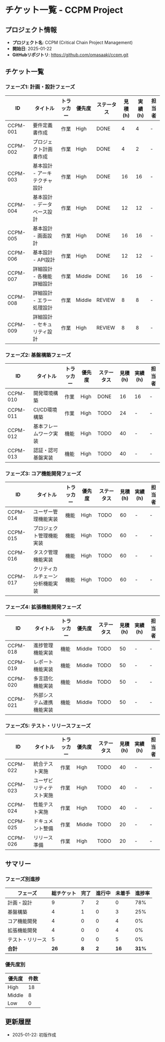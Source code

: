 # チケット一覧 - CCPM Project

## プロジェクト情報
- **プロジェクト名**: CCPM (Critical Chain Project Management)
- **開始日**: 2025-01-22
- **GitHubリポジトリ**: https://github.com/omasaaki/ccpm.git

## チケット一覧

### フェーズ1: 計画・設計フェーズ

| ID | タイトル | トラッカー | 優先度 | ステータス | 見積(h) | 実績(h) | 担当者 |
|----|---------|-----------|--------|-----------|---------|---------|--------|
| CCPM-001 | 要件定義書作成 | 作業 | High | DONE | 4 | 4 | - |
| CCPM-002 | プロジェクト計画書作成 | 作業 | High | DONE | 4 | 2 | - |
| CCPM-003 | 基本設計 - アーキテクチャ設計 | 作業 | High | DONE | 16 | 16 | - |
| CCPM-004 | 基本設計 - データベース設計 | 作業 | High | DONE | 12 | 12 | - |
| CCPM-005 | 基本設計 - 画面設計 | 作業 | High | DONE | 16 | 16 | - |
| CCPM-006 | 基本設計 - API設計 | 作業 | High | DONE | 12 | 12 | - |
| CCPM-007 | 詳細設計 - 各機能詳細設計 | 作業 | Middle | DONE | 16 | 16 | - |
| CCPM-008 | 詳細設計 - エラー処理設計 | 作業 | Middle | REVIEW | 8 | 8 | - |
| CCPM-009 | 詳細設計 - セキュリティ設計 | 作業 | High | REVIEW | 8 | 8 | - |

### フェーズ2: 基盤構築フェーズ

| ID | タイトル | トラッカー | 優先度 | ステータス | 見積(h) | 実績(h) | 担当者 |
|----|---------|-----------|--------|-----------|---------|---------|--------|
| CCPM-010 | 開発環境構築 | 作業 | High | DONE | 16 | 16 | - |
| CCPM-011 | CI/CD環境構築 | 作業 | High | TODO | 24 | - | - |
| CCPM-012 | 基本フレームワーク実装 | 機能 | High | TODO | 40 | - | - |
| CCPM-013 | 認証・認可基盤実装 | 機能 | High | TODO | 40 | - | - |

### フェーズ3: コア機能開発フェーズ

| ID | タイトル | トラッカー | 優先度 | ステータス | 見積(h) | 実績(h) | 担当者 |
|----|---------|-----------|--------|-----------|---------|---------|--------|
| CCPM-014 | ユーザー管理機能実装 | 機能 | High | TODO | 60 | - | - |
| CCPM-015 | プロジェクト管理機能実装 | 機能 | High | TODO | 60 | - | - |
| CCPM-016 | タスク管理機能実装 | 機能 | High | TODO | 60 | - | - |
| CCPM-017 | クリティカルチェーン分析機能実装 | 機能 | High | TODO | 60 | - | - |

### フェーズ4: 拡張機能開発フェーズ

| ID | タイトル | トラッカー | 優先度 | ステータス | 見積(h) | 実績(h) | 担当者 |
|----|---------|-----------|--------|-----------|---------|---------|--------|
| CCPM-018 | 進捗管理機能実装 | 機能 | Middle | TODO | 50 | - | - |
| CCPM-019 | レポート機能実装 | 機能 | Middle | TODO | 50 | - | - |
| CCPM-020 | 多言語化機能実装 | 機能 | Middle | TODO | 50 | - | - |
| CCPM-021 | 外部システム連携機能実装 | 機能 | Middle | TODO | 50 | - | - |

### フェーズ5: テスト・リリースフェーズ

| ID | タイトル | トラッカー | 優先度 | ステータス | 見積(h) | 実績(h) | 担当者 |
|----|---------|-----------|--------|-----------|---------|---------|--------|
| CCPM-022 | 統合テスト実施 | 作業 | High | TODO | 40 | - | - |
| CCPM-023 | ユーザビリティテスト実施 | 作業 | High | TODO | 40 | - | - |
| CCPM-024 | 性能テスト実施 | 作業 | High | TODO | 40 | - | - |
| CCPM-025 | ドキュメント整備 | 作業 | Middle | TODO | 20 | - | - |
| CCPM-026 | リリース準備 | 作業 | High | TODO | 20 | - | - |

## サマリー

### フェーズ別進捗
| フェーズ | 総チケット | 完了 | 進行中 | 未着手 | 進捗率 |
|---------|-----------|------|--------|---------|--------|
| 計画・設計 | 9 | 7 | 2 | 0 | 78% |
| 基盤構築 | 4 | 1 | 0 | 3 | 25% |
| コア機能開発 | 4 | 0 | 0 | 4 | 0% |
| 拡張機能開発 | 4 | 0 | 0 | 4 | 0% |
| テスト・リリース | 5 | 0 | 0 | 5 | 0% |
| **合計** | **26** | **8** | **2** | **16** | **31%** |

### 優先度別
| 優先度 | 件数 |
|--------|------|
| High | 18 |
| Middle | 8 |
| Low | 0 |

## 更新履歴
- 2025-01-22: 初版作成